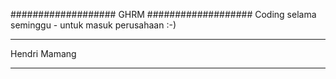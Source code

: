###################
GHRM 
###################
Coding selama seminggu - untuk masuk perusahaan :-)
*******************
Hendri Mamang
*******************

